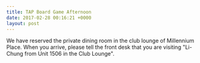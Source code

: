 ```yaml
---
title: TAP Board Game Afternoon
date: 2017-02-28 00:16:21 +0000
layout: post
---
```


We have reserved the private dining room in the club lounge of Millennium Place. When you arrive, please tell the front desk that you are visiting "Li-Chung from Unit 1506 in the Club Lounge".